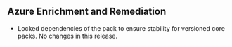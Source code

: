 ## Azure Enrichment and Remediation

- Locked dependencies of the pack to ensure stability for versioned core packs. No changes in this release.